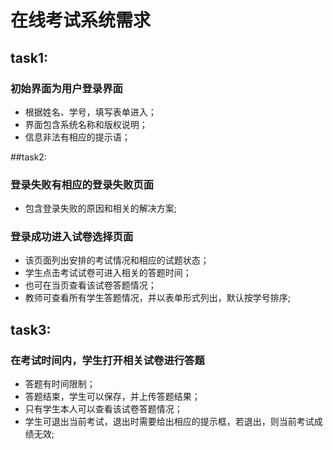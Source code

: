 # 在线考试系统需求    
## task1:  
### 初始界面为用户登录界面  
* 根据姓名、学号，填写表单进入；    
* 界面包含系统名称和版权说明；     
* 信息非法有相应的提示语；   

##task2:    
### 登录失败有相应的登录失败页面    
* 包含登录失败的原因和相关的解决方案;    

### 登录成功进入试卷选择页面    
* 该页面列出安排的考试情况和相应的试题状态；    
* 学生点击考试试卷可进入相关的答题时间；    
* 也可在当页查看该试卷答题情况；   
* 教师可查看所有学生答题情况，并以表单形式列出，默认按学号排序;   

## task3:  
### 在考试时间内，学生打开相关试卷进行答题  
* 答题有时间限制；  
* 答题结束，学生可以保存，并上传答题结果；  
* 只有学生本人可以查看该试卷答题情况；  
* 学生可退出当前考试，退出时需要给出相应的提示框，若退出，则当前考试成绩无效;  
